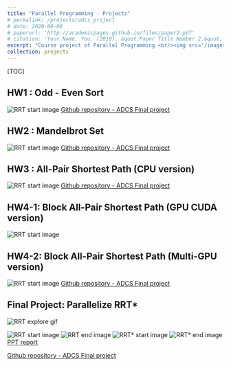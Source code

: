 ```yaml
---
title: "Parallel Programming - Projects"
# permalink: /projects/adcs_project
# date: 2020-06-06
# paperurl: 'http://academicpages.github.io/files/paper2.pdf'
# citation: 'Your Name, You. (2010). &quot;Paper Title Number 2.&quot; <i>Journal 1</i>. 1(2).'
excerpt: "Course project of Parallel Programming <br/><img src='/images/graph_v28.gif' style='margin-left:25%' >"
collection: projects
---
```

<!-- Todo: revise the image. -->

<!-- # paperurl: 'http://academicpages.github.io/files/paper2.pdf' -->

[TOC]

## HW1 : Odd - Even Sort
![RRT start image]()
[Github repository - ADCS Final project](https://,,,)

## HW2 : Mandelbrot Set
![RRT start image]()
[Github repository - ADCS Final project](https://,,,)

## HW3 : All-Pair Shortest Path (CPU version)
![RRT start image]()
[Github repository - ADCS Final project](https://,,,)

## HW4-1: Block All-Pair Shortest Path (GPU CUDA version)
![RRT start image]()
## HW4-2: Block All-Pair Shortest Path (Multi-GPU version)
![RRT start image]()
[Github repository - ADCS Final project](https://,,,)

## Final Project: Parallelize RRT* 
![RRT explore gif]()

![RRT start image]()
![RRT end image]()
![RRT* start image]()
![RRT* end image]()
[PPT report]()

[Github repository - ADCS Final project](https://,,,)

<!-- Recommended citation: Your Name, You. (2010). "Paper Title Number 2." <i>Journal 1</i>. 1(2). -->